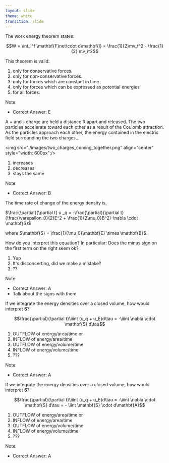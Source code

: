 ```yaml
---
layout: slide
theme: white
transition: slide
---
```



<section data-markdown>

The work energy theorem states:

$$W = \int_i^f \mathbf{F}net\cdot d\mathbf{l} = \frac{1}{2}mv_f^2 - \frac{1}{2} mv_i^2$$

This theorem is valid:

1. only for conservative forces.
2. only for non-conservative forces.
3. only for forces which are constant in time
4. only for forces which can be expressed as potential energies
5. for all forces.

Note:
* Correct Answer: E

</section>

<section data-markdown>

A + and - charge are held a distance R apart and released.
The two particles accelerate toward each other as a result of the Coulomb attraction.  As the particles approach each other, the energy contained in the electric field surrounding the two charges...

<img src="./images/two_charges_coming_together.png" align="center" style="width: 600px";/>

1. increases
2. decreases
3. stays the same

Note:
* Correct Answer: B

</section>

<section data-markdown>

The time rate of change of the energy density is,

$\frac{\partial}{\partial t} u
_q = -\frac{\partial}{\partial t}(\frac{\varepsilon_0}{2}E^2 + \frac{1}{2\mu_0}B^2)-\nabla \cdot \mathbf{S}$

where $\mathbf{S} = \frac{1}{\mu_0}\mathbf{E} \times \mathbf{B}$.

How do you interpret this equation? In particular: Does the minus sign on the first term on the right seem ok?

1. Yup
2. It's disconcerting, did we make a mistake?
3. ??

Note:
* Correct Answer: A
* Talk about the signs with them
</section>

<section data-markdown>

If we integrate the energy densities over a closed volume, how would interpret $\mathbf{S}$?

$$\frac{\partial}{\partial t}\iiint (u_q + u_E)d\tau = -\iiint \nabla \cdot \mathbf{S} d\tau$$

1. OUTFLOW of energy/area/time or
2. INFLOW of energy/area/time
3. OUTFLOW of energy/volume/time
4. INFLOW of energy/volume/time
5. ???

Note:
* Correct Answer: A

</section>

<section data-markdown>

If we integrate the energy densities over a closed volume, how would interpret $\mathbf{S}$?

$$\frac{\partial}{\partial t}\iiint (u_q + u_E)d\tau = -\iiint \nabla \cdot \mathbf{S} d\tau = - \iint \mathbf{S} \cdot d\mathbf{A}$$

1. OUTFLOW of energy/area/time or
2. INFLOW of energy/area/time
3. OUTFLOW of energy/volume/time
4. INFLOW of energy/volume/time
5. ???

Note:
* Correct Answer: A

</section>
